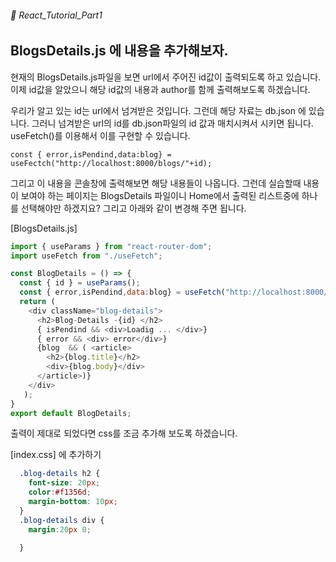 ###### 🌵 React_Tutorial_Part1

## BlogsDetails.js 에 내용을 추가해보자. 

현재의 BlogsDetails.js파일을 보면 url에서 주어진 id값이 출력되도록 하고 있습니다. 이제 id값을 알았으니 해당 id값의 내용과 author를 함께 출력해보도록 하겠습니다.  

우리가 알고 있는 id는 url에서 넘겨받은 것입니다. 그런데 해당 자료는 db.json 에 있습니다. 그러니 넘겨받은 url의 id를 db.json파일의 id 값과 매치시켜서 시키면 됩니다.  useFetch()를 이용해서 이를 구현할 수 있습니다. 
```   
const { error,isPendind,data:blog} = useFectch("http://localhost:8000/blogs/"+id);
```
그리고 이 내용을 콘솔창에 출력해보면 해당 내용들이 나옵니다. 그런데 실습할때 내용이 보여야 하는 페이지는 BlogsDetails 파일이니 Home에서 출력된 리스트중에 하나를 선택해야만 하겠지요? 
그리고 아래와 같이 변경해 주면 됩니다.   

[BlogsDetails.js]   
``` javascript
import { useParams } from "react-router-dom";
import useFetch from "./useFetch";

const BlogDetails = () => {
  const { id } = useParams();
  const { error,isPendind,data:blog} = useFetch("http://localhost:8000/blogs/"+id);
  return ( 
    <div className="blog-details">
      <h2>Blog-Details -{id} </h2>
      { isPendind && <div>Loadig ... </div>} 
      { error && <div> error</div>} 
      {blog  && ( <article>  
        <h2>{blog.title}</h2> 
        <div>{blog.body}</div>
      </article>)}
    </div>
   );
}
export default BlogDetails;
```     
출력이 제대로 되었다면 css를 조금 추가해 보도록 하겠습니다. 

[index.css] 에 추가하기  
``` css
  .blog-details h2 {
    font-size: 20px;
    color:#f1356d;
    margin-bottom: 10px;
  }
  .blog-details div {
    margin:20px 0;

  }

```



